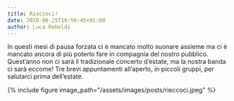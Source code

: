 ```yaml
---
title: Rieccoci!
date: 2020-06-25T18:50:45+01:00
author: Luca Reboldi
---
```

In questi mesi di pausa forzata ci è mancato molto suonare assieme ma ci è mancato ancora di più poterlo fare in
compagnia del nostro pubblico. Quest&#8217;anno non ci sarà il tradizionale concerto d&#8217;estate, ma la nostra banda
ci sarà eccome! Tre brevi appuntamenti all&#8217;aperto, in piccoli gruppi, per salutarci prima dell&#8217;estate.

{% include figure image_path="/assets/images/posts/rieccoci.jpeg" %}
